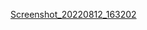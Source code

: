 [Screenshot_20220812_163202](https://user-images.githubusercontent.com/92954428/184430574-8ac441ae-a991-439f-afa8-2c6f518d7045.png)

